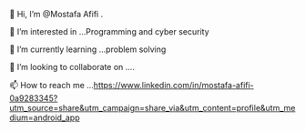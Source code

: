 👋 Hi, I’m @Mostafa Afifi .

👀 I’m interested in ...Programming and cyber security 

🌱 I’m currently learning ...problem solving 

💞️ I’m looking to collaborate on ....

📫 How to reach me ...https://www.linkedin.com/in/mostafa-afifi-0a9283345?utm_source=share&utm_campaign=share_via&utm_content=profile&utm_medium=android_app

<!---
1mostafa192/1mostafa192 is a ✨ special ✨ repository because its `README.md` (this file) appears on your GitHub profile.
You can click the Preview link to take a look at your changes.
--->
